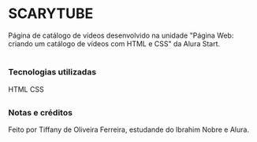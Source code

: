 <h1>SCARYTUBE</h1>
Página de catálogo de vídeos desenvolvido na unidade "Página Web: criando um catálogo de vídeos com HTML e CSS" da Alura Start.

#

<h3>Tecnologias utilizadas</h3>

HTML
CSS
##

<h3>Notas e créditos</h3>
Feito por Tiffany de Oliveira Ferreira, estudande do Ibrahim Nobre e Alura.

